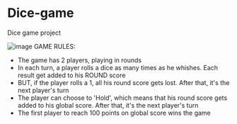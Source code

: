 # Dice-game
Dice game project

![image](https://user-images.githubusercontent.com/34804716/41207761-f80131fe-6ccf-11e8-83c9-e5125ad7cdad.png)
GAME RULES:

- The game has 2 players, playing in rounds
- In each turn, a player rolls a dice as many times as he whishes. Each result get added to his ROUND score
- BUT, if the player rolls a 1, all his round score gets lost. After that, it's the next player's turn
- The player can choose to 'Hold', which means that his round score gets added to his global score. After that, it's the next player's turn
- The first player to reach 100 points on global score wins the game
